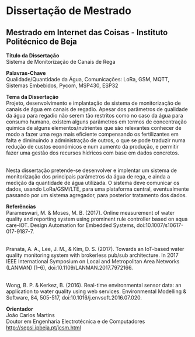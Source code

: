﻿# Dissertação de Mestrado

## Mestrado em Internet das Coisas - Instituto Politécnico de Beja

<b>Título da Dissertação</b>
<br>Sistema de Monitorização de Canais de Rega

<b>Palavras-Chave</b>
<br>Qualidade/Quantidade da Água, Comunicações: LoRa, GSM, MQTT, Sistemas Embebidos, Pycom, MSP430, ESP32

<b>Tema da Dissertação</b>
<br>Projeto, desenvolvimento e implantação de sistema de monitorização de canais de água em canais de regadio. Apesar dos parâmetros de qualidade da água para regadio não serem tão restritos como no caso da água para consumo humano, existem alguns parâmetros em termos de concentração química de alguns elementos/nutrientes que são relevantes conhecer de modo a fazer uma rega mais eficiente compensando os fertilizantes em falta e diminuindo a administração de outros, o que se pode traduzir numa redução de custos económicos e num aumento da produção, e permitir fazer uma gestão dos recursos hídricos com base em dados concretos.

<br>Nesta dissertação pretende-se desenvolver e implentar um sistema de monitorização dos principais parâmetros da água de rega, e ainda a medição da quantidade de água utilizada. O sistema deve comunicar os dados, usando LoRa/GSM/LTE, para uma plataforma central, eventualmente passando por um sistema agregador, para posterior tratamento dos dados.

<b>Referências</b>
<br>Parameswari, M. & Moses, M. B. (2017). Online measurement of water quality and reporting system using prominent rule controller based on aqua care-IOT. Design Automation for Embedded Systems, doi:10.1007/s10617-017-9187-7.

<br>Pranata, A. A., Lee, J. M., & Kim, D. S. (2017). Towards an IoT-based water quality monitoring system with brokerless pub/sub architecture. In 2017 IEEE International Symposium on Local and Metropolitan Area Networks (LANMAN) (1–6), doi:10.1109/LANMAN.2017.7972166.

<br>Wong, B. P. & Kerkez, B. (2016). Real-time environmental sensor data: an application to water quality using web services. Environmental Modelling & Software, 84, 505-517, doi:10.1016/j.envsoft.2016.07.020.

<b>Orientador</b>
<br>João Carlos Martins
<br>Doutor em Engenharia Electrotécnica e de Computadores
<br>http://sepsi.ipbeja.pt/jcsm.html
